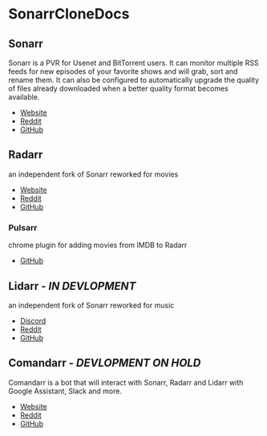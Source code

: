 # SonarrCloneDocs

## Sonarr
Sonarr is a PVR for Usenet and BitTorrent users. It can monitor multiple RSS feeds for new episodes of your favorite shows and will grab, sort and rename them. It can also be configured to automatically upgrade the quality of files already downloaded when a better quality format becomes available. 
* [Website](https://sonarr.tv/)
* [Reddit](https://www.reddit.com/r/sonarr/)
* [GitHub](https://github.com/Sonarr/Sonarr)

## Radarr
an independent fork of Sonarr reworked for movies 
* [Website](https://radarr.video/)
* [Reddit](https://www.reddit.com/r/radarr/)
* [GitHub](https://github.com/Radarr/Radarr)
### Pulsarr
  chrome plugin for adding movies from IMDB to Radarr
  * [GitHub](https://github.com/roboticsound/Pulsarr)

## Lidarr - _**IN DEVLOPMENT**_
an independent fork of Sonarr reworked for music
* [Discord](https://discord.gg/8Y7rDc9)
* [Reddit](https://www.reddit.com/r/Lidarr/)
* [GitHub](https://github.com/Lidarr/Lidarr)

## Comandarr - _**DEVLOPMENT ON HOLD**_
Comandarr is a bot that will interact with Sonarr, Radarr and Lidarr with Google Assistant, Slack and more. 
* [Website](https://comandarr.github.io/)
* [Reddit](https://www.reddit.com/r/Comandarr/)
* [GitHub](https://github.com/Comandarr/Comandarr)

